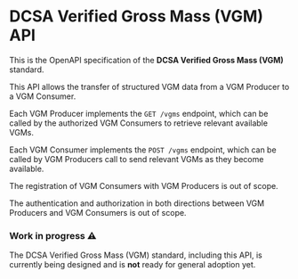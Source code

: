 # DCSA Verified Gross Mass (VGM) API

This is the OpenAPI specification of the **DCSA Verified Gross Mass (VGM)** standard.

This API allows the transfer of structured VGM data from a VGM Producer to a VGM Consumer.

Each VGM Producer implements the `GET /vgms` endpoint, which can be called by the authorized VGM Consumers to retrieve relevant available VGMs.

Each VGM Consumer implements the `POST /vgms` endpoint, which can be called by VGM Producers call to send relevant VGMs as they become available.

The registration of VGM Consumers with VGM Producers is out of scope.

The authentication and authorization in both directions between VGM Producers and VGM Consumers is out of scope.

### Work in progress ⚠️

The DCSA Verified Gross Mass (VGM) standard, including this API, is currently being designed and is **not** ready for general adoption yet.
